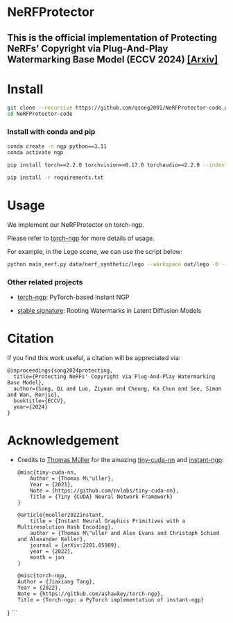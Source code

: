 # NeRFProtector
## This is the official implementation of Protecting NeRFs’ Copyright via Plug-And-Play Watermarking Base Model (ECCV 2024)  [[Arxiv]](https://arxiv.org/abs/2407.07735)

# Install
```bash
git clone --recursive https://github.com/qsong2001/NeRFProtector-code.git
cd NeRFProtector-code
```

### Install with conda and pip
```bash
conda create -n ngp python==3.11
conda activate ngp

pip install torch==2.2.0 torchvision==0.17.0 torchaudio==2.2.0 --index-url https://download.pytorch.org/whl/cu121

pip install -r requirements.txt

```

# Usage

We implement our NeRFProtector on torch-ngp. 

Please refer to [torch-ngp](https://github.com/ashawkey/torch-ngp) for more details of usage.

For example, in the Lego scene, we can use the script below:
```bash
python main_nerf.py data/nerf_synthetic/lego --workspace out/lego -O --bound 1.0 --scale 0.8 --dt_gamma 0 --lambda1 0.001 --iters 10000 --lr 4e-2 --ml_sample True
```


### Other related projects

* [torch-ngp](https://github.com/ashawkey/torch-ngp): PyTorch-based Instant NGP

* [stable signature](https://github.com/facebookresearch/stable_signature): Rooting Watermarks in Latent Diffusion Models


# Citation

If you find this work useful, a citation will be appreciated via:
```
@inproceedings{song2024protecting,
  title={Protecting NeRFs' Copyright via Plug-And-Play Watermarking Base Model},
  author={Song, Qi and Luo, Ziyuan and Cheung, Ka Chun and See, Simon and Wan, Renjie},
  booktitle={ECCV},
  year={2024}
}
```

# Acknowledgement

* Credits to [Thomas Müller](https://tom94.net/) for the amazing [tiny-cuda-nn](https://github.com/NVlabs/tiny-cuda-nn) and [instant-ngp](https://github.com/NVlabs/instant-ngp):
    ```
    @misc{tiny-cuda-nn,
        Author = {Thomas M\"uller},
        Year = {2021},
        Note = {https://github.com/nvlabs/tiny-cuda-nn},
        Title = {Tiny {CUDA} Neural Network Framework}
    }

    @article{mueller2022instant,
        title = {Instant Neural Graphics Primitives with a Multiresolution Hash Encoding},
        author = {Thomas M\"uller and Alex Evans and Christoph Schied and Alexander Keller},
        journal = {arXiv:2201.05989},
        year = {2022},
        month = jan
    }
    
    @misc{torch-ngp,
    Author = {Jiaxiang Tang},
    Year = {2022},
    Note = {https://github.com/ashawkey/torch-ngp},
    Title = {Torch-ngp: a PyTorch implementation of instant-ngp}
}
    ```
